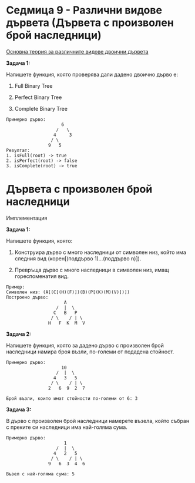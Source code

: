 # Седмица 9 - Различни видове дървета (Дървета с произволен брой наследници)

[Основна теория за различните видове двоични дървета](https://github.com/DenitsaStoianova/Data-Structures-and-Algorithms/blob/main/Week09/TreesTheory/README.md)

**Задача 1:**

Напишете функция, която проверява дали дадено двоично дърво е:

1. Full Binary Tree

2. Perfect Binary Tree

3. Complete Binary Tree

```
Примерно дърво:
                     6 
                   /   \
                  4     3
                 / \      
                9   5 
Резултат:
1. isFull(root) -> true
2. isPerfect(root) -> false
3. isComplete(root) -> true
```

# Дървета с произволен брой наследници

Имплементация

**Задача 1:**

Напишете функция, която:

1. Конструира дърво с много наследници от символен низ, който има следния вид (корен[(поддърво 1)...(поддърво n)]).

2. Превръща дърво с много наследници в символен низ, имащ гореспоменатия вид.

```
Пример:
Символен низ: (A[(C[(H)(F)])(B)(P[(K)(M)(V)])])
Построено дърво:
                      A
                   /  |  \
                  C   B   P 
                 / \    / | \ 
                H   F  K  M  V
```

**Задача 2:**

Напишете функция, която за дадено дърво с произволен брой наследници намира броя възли, по-големи от подадена стойност.

```
Примерно дърво:
                     10
                   /  |  \
                  4   3   5 
                 / \    / | \ 
                2   6  9  2  7
                
Брой възли, които имат стойности по-големи от 6: 3                 
```

**Задача 3:**

В дърво с произволен брой наследници намерете възела, който събран с преките си наследници има най-голяма сума.

```
Примерно дърво:
                      1
                   /  |  \
                  4   2   5 
                 / \    / | \ 
                9   6  3  4  6
                
Възел с най-голяма сума: 5           
```




